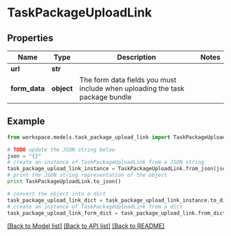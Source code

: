 # TaskPackageUploadLink


## Properties
Name | Type | Description | Notes
------------ | ------------- | ------------- | -------------
**url** | **str** |  | 
**form_data** | **object** | The form data fields you must include when uploading the task package bundle | 

## Example

```python
from workspace.models.task_package_upload_link import TaskPackageUploadLink

# TODO update the JSON string below
json = "{}"
# create an instance of TaskPackageUploadLink from a JSON string
task_package_upload_link_instance = TaskPackageUploadLink.from_json(json)
# print the JSON string representation of the object
print TaskPackageUploadLink.to_json()

# convert the object into a dict
task_package_upload_link_dict = task_package_upload_link_instance.to_dict()
# create an instance of TaskPackageUploadLink from a dict
task_package_upload_link_form_dict = task_package_upload_link.from_dict(task_package_upload_link_dict)
```
[[Back to Model list]](../README.md#documentation-for-models) [[Back to API list]](../README.md#documentation-for-api-endpoints) [[Back to README]](../README.md)


